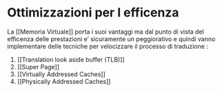 # Ottimizzazioni per l efficenza
La [[Memoria Virtuale]] porta i suoi vantaggi ma dal punto di vista del efficenza delle prestazioni e’ sicuramente un peggiorativo e quindi vanno implementare delle tecniche per velocizzare il processo di traduzione :
1. [[Translation look aside buffer (TLB)]]
2. [[Super Page]]
3. [[Virtually Addressed Caches]]
4. [[Physically Addressed Caches]]
